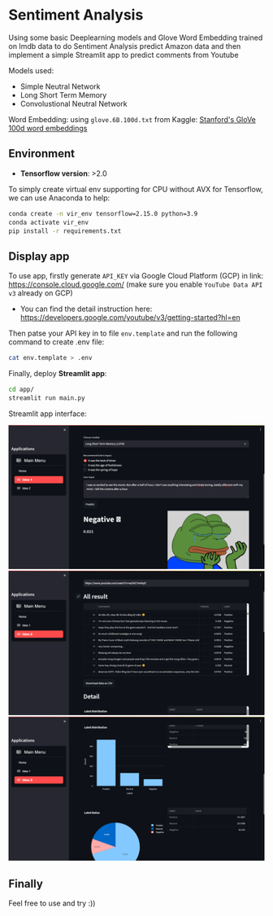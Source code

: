 # Sentiment Analysis
Using some basic Deeplearning models and Glove Word Embedding trained on Imdb data to do Sentiment Analysis predict Amazon data and then implement a simple Streamlit app to predict comments from Youtube

Models used:
- Simple Neutral Network
- Long Short Term Memory
- Convolustional Neutral Network

Word Embedding: using `glove.6B.100d.txt` from Kaggle: [Stanford's GloVe 100d word embeddings](https://www.kaggle.com/datasets/danielwillgeorge/glove6b100dtxt)

## Environment 
- **Tensorflow version**: >2.0

To simply create virtual env supporting for CPU without AVX for Tensorflow, we can use Anaconda to help: 
```bash
conda create -n vir_env tensorflow=2.15.0 python=3.9
conda activate vir_env
pip install -r requirements.txt
```

## Display app
To use app, firstly generate `API_KEY` via Google Cloud Platform (GCP) in link: https://console.cloud.google.com/
(make sure you enable `YouTube Data API v3` already on GCP)

- You can find the detail instruction here: https://developers.google.com/youtube/v3/getting-started?hl=en


Then patse your API key in to file `env.template` and run the following command to create .env file:
```bash
cat env.template > .env
```
Finally, deploy **Streamlit app**:
```bash
cd app/
streamlit run main.py
```

Streamlit app interface:

![Main page](images/app1.png)
![idea 1 page](images/app2.png)
![idea 2 page](images/app3.png)

## Finally
Feel free to use and try :))
